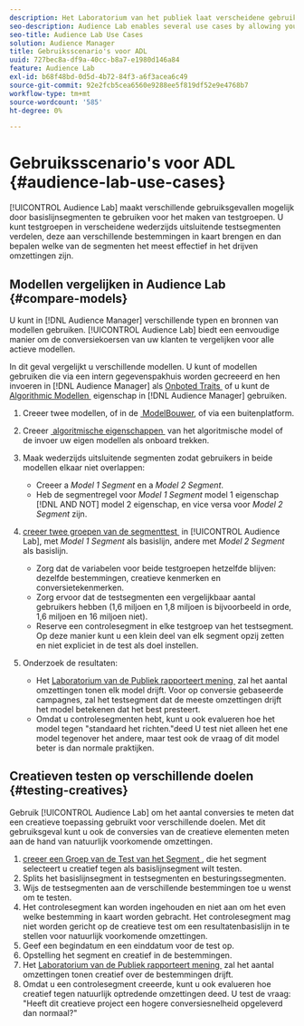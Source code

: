 ```yaml
---
description: Het Laboratorium van het publiek laat verscheidene gebruiksgevallen toe door u toe te staan om basislijnsegmenten voor het creëren van testgroepen te gebruiken. U kunt testgroepen in verscheidene wederzijds uitsluitende testsegmenten verdelen, deze aan verschillende bestemmingen in kaart brengen en dan bepalen welke van de segmenten het meest effectief in het drijven omzettingen zijn.
seo-description: Audience Lab enables several use cases by allowing you to use baseline segments for creating test groups. You can divide test groups into several mutually exclusive test segments, map these to different destinations and then determine which of the segments are most effective in driving conversions.
seo-title: Audience Lab Use Cases
solution: Audience Manager
title: Gebruiksscenario's voor ADL
uuid: 727bec8a-df9a-40cc-b8a7-e1980d146a84
feature: Audience Lab
exl-id: b68f48bd-0d5d-4b72-84f3-a6f3acea6c49
source-git-commit: 92e2fcb5cea6560e9288ee5f819df52e9e4768b7
workflow-type: tm+mt
source-wordcount: '585'
ht-degree: 0%

---
```


# Gebruiksscenario&#39;s voor ADL {#audience-lab-use-cases}

[!UICONTROL Audience Lab] maakt verschillende gebruiksgevallen mogelijk door basislijnsegmenten te gebruiken voor het maken van testgroepen. U kunt testgroepen in verscheidene wederzijds uitsluitende testsegmenten verdelen, deze aan verschillende bestemmingen in kaart brengen en dan bepalen welke van de segmenten het meest effectief in het drijven omzettingen zijn.

## Modellen vergelijken in Audience Lab {#compare-models}

U kunt in [!DNL Audience Manager] verschillende typen en bronnen van modellen gebruiken. [!UICONTROL Audience Lab] biedt een eenvoudige manier om de conversiekoersen van uw klanten te vergelijken voor alle actieve modellen.

<!-- audience-lab-compare-models.xml -->

In dit geval vergelijkt u verschillende modellen. U kunt of modellen gebruiken die via een intern gegevenspakhuis worden gecreeerd en hen invoeren in [!DNL Audience Manager] als [&#x200B; Onboted Traits &#x200B;](../../features/traits/create-onboarded-rule-based-traits.md#create-rules-based-or-onboarded-traits) of u kunt de [&#x200B; Algorithmic Modellen &#x200B;](../../features/algorithmic-models/understanding-models.md) eigenschap in [!DNL Audience Manager] gebruiken.

1. Creeer twee modellen, of in de [&#x200B; ModelBouwer &#x200B;](../../features/algorithmic-models/create-model.md), of via een buitenplatform.
1. Creeer [&#x200B; algoritmische eigenschappen &#x200B;](../../features/traits/create-algorithmic-traits.md) van het algoritmische model of de invoer uw eigen modellen als onboard trekken.
1. Maak wederzijds uitsluitende segmenten zodat gebruikers in beide modellen elkaar niet overlappen:

   * Creeer a *Model 1 Segment* en a *Model 2 Segment*.
   * Heb de segmentregel voor *Model 1 Segment* model 1 eigenschap [!DNL AND NOT] model 2 eigenschap, en vice versa voor *Model 2 Segment* zijn.

1. [&#x200B; creeer twee groepen van de segmenttest &#x200B;](../../features/audience-lab/audience-lab-manage-test-groups.md#create-test-groups) in [!UICONTROL Audience Lab], met *Model 1 Segment* als basislijn, andere met *Model 2 Segment* als basislijn.

   * Zorg dat de variabelen voor beide testgroepen hetzelfde blijven: dezelfde bestemmingen, creatieve kenmerken en conversietekenmerken.
   * Zorg ervoor dat de testsegmenten een vergelijkbaar aantal gebruikers hebben (1,6 miljoen en 1,8 miljoen is bijvoorbeeld in orde, 1,6 miljoen en 16 miljoen niet).
   * Reserve een controlesegment in elke testgroep van het testsegment. Op deze manier kunt u een klein deel van elk segment opzij zetten en niet expliciet in de test als doel instellen.

1. Onderzoek de resultaten:

   * Het [&#x200B; Laboratorium van de Publiek rapporteert mening &#x200B;](../../features/audience-lab/audience-lab-reporting-view.md) zal het aantal omzettingen tonen elk model drijft. Voor op conversie gebaseerde campagnes, zal het testsegment dat de meeste omzettingen drijft het model betekenen dat het best presteert.
   * Omdat u controlesegmenten hebt, kunt u ook evalueren hoe het model tegen &quot;standaard het richten.&quot;deed U test niet alleen het ene model tegenover het andere, maar test ook de vraag of dit model beter is dan normale praktijken.

## Creatieven testen op verschillende doelen {#testing-creatives}

<!-- audience-lab-creatives-across-destinations.xml -->

Gebruik [!UICONTROL Audience Lab] om het aantal conversies te meten dat een creatieve toepassing gebruikt voor verschillende doelen. Met dit gebruiksgeval kunt u ook de conversies van de creatieve elementen meten aan de hand van natuurlijk voorkomende omzettingen.

1. [&#x200B; creeer een Groep van de Test van het Segment &#x200B;](../../features/audience-lab/audience-lab-manage-test-groups.md#create-test-groups), die het segment selecteert u creatief tegen als basislijnsegment wilt testen.
1. Splits het basislijnsegment in testsegmenten en besturingssegmenten.
1. Wijs de testsegmenten aan de verschillende bestemmingen toe u wenst om te testen.
1. Het controlesegment kan worden ingehouden en niet aan om het even welke bestemming in kaart worden gebracht. Het controlesegment mag niet worden gericht op de creatieve test om een resultatenbasislijn in te stellen voor natuurlijk voorkomende omzettingen.
1. Geef een begindatum en een einddatum voor de test op.
1. Opstelling het segment en creatief in de bestemmingen.
1. Het [&#x200B; Laboratorium van de Publiek rapporteert mening &#x200B;](../../features/audience-lab/audience-lab-reporting-view.md) zal het aantal omzettingen tonen creatief over de bestemmingen drijft.
1. Omdat u een controlesegment creeerde, kunt u ook evalueren hoe creatief tegen natuurlijk optredende omzettingen deed. U test de vraag: &quot;Heeft dit creatieve project een hogere conversiesnelheid opgeleverd dan normaal?&quot;
